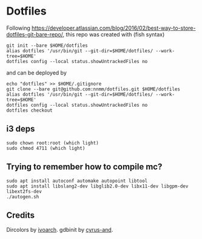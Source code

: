 # Dotfiles


Following https://developer.atlassian.com/blog/2016/02/best-way-to-store-dotfiles-git-bare-repo/, this repo was created with (fish syntax)

```
git init --bare $HOME/dotfiles
alias dotfiles '/usr/bin/git --git-dir=$HOME/dotfiles/ --work-tree=$HOME'
dotfiles config --local status.showUntrackedFiles no
```

and can be deployed by 

```
echo "dotfiles" >> $HOME/.gitignore
git clone --bare git@github.com:nnmm/dotfiles.git $HOME/dotfiles
alias dotfiles '/usr/bin/git --git-dir=$HOME/dotfiles/ --work-tree=$HOME'
dotfiles config --local status.showUntrackedFiles no
dotfiles checkout
```

## i3 deps
```
sudo chown root:root (which light)
sudo chmod 4711 (which light)
```


## Trying to remember how to compile mc?
```
sudo apt install autoconf automake autopoint libtool
sudo apt install libslang2-dev libglib2.0-dev libx11-dev libgpm-dev libext2fs-dev
./autogen.sh

```

## Credits
Dircolors by [ivoarch](https://github.com/ivoarch/dircolors-zenburn).
gdbinit by [cyrus-and](https://github.com/cyrus-and/gdb-dashboard).
